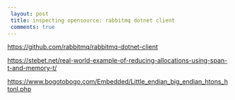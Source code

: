 ```yaml
---
 layout: post 
 title: inspecting opensource: rabbitmq dotnet client
 comments: true
---
```


https://github.com/rabbitmq/rabbitmq-dotnet-client

https://stebet.net/real-world-example-of-reducing-allocations-using-span-t-and-memory-t/

https://www.bogotobogo.com/Embedded/Little_endian_big_endian_htons_htonl.php
